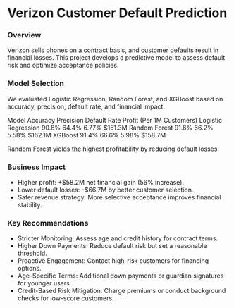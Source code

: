 # Verizon Customer Default Prediction

### Overview
Verizon sells phones on a contract basis, and customer defaults result in financial losses. This project develops a predictive model to assess default risk and optimize acceptance policies.

### Model Selection
We evaluated Logistic Regression, Random Forest, and XGBoost based on accuracy, precision, default rate, and financial impact.

Model	                  Accuracy	    Precision	    Default Rate	    Profit (Per 1M Customers)
Logistic Regression	     90.8%	        64.4%	        6.77%	             $151.3M
Random Forest	           91.6%	        66.2%	        5.58%	             $162.1M
XGBoost	                 91.4%	        66.6%	        5.98%	             $158.7M

Random Forest yields the highest profitability by reducing default losses.

### Business Impact
- Higher profit: +$58.2M net financial gain (56% increase).
- Lower default losses: -$66.7M by better customer selection.
- Safer revenue strategy: More selective acceptance improves financial stability.

### Key Recommendations
- Stricter Monitoring: Assess age and credit history for contract terms.
- Higher Down Payments: Reduce default risk but set a reasonable threshold.
- Proactive Engagement: Contact high-risk customers for financing options.
- Age-Specific Terms: Additional down payments or guardian signatures for younger users.
- Credit-Based Risk Mitigation: Charge premiums or conduct background checks for low-score customers.
